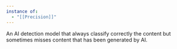 ```yaml
---
instance of:
  - "[[Precision]]"
---
```

An AI detection model that always classify correctly the content but sometimes misses content that has been generated by AI. 
